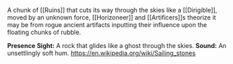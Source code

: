 A chunk of [[Ruins]] that cuts its way through the skies
like a [[Dirigible]], moved by an unknown force, [[Horizoneer]] and [[Artificers]]s theorize it may be from rogue ancient artifacts inputting their influence upon the floating chunks of rubble.

**Presence**
**Sight:** A rock that glides like a ghost through the skies.
**Sound:** An unsettlingly soft hum.
https://en.wikipedia.org/wiki/Sailing_stones